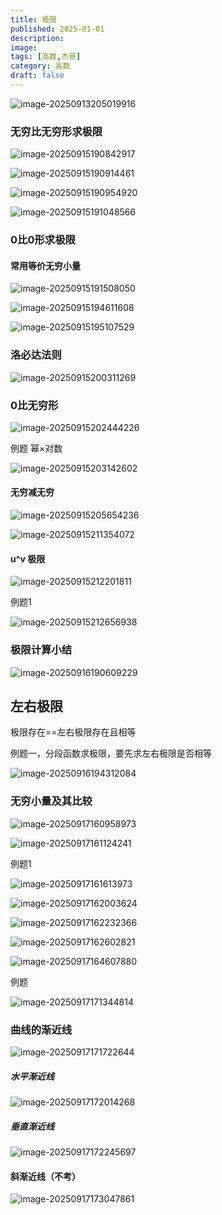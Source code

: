 ```yaml
---
title: 极限
published: 2025-01-01
description: 
image: 
tags: [高数,杰哥]
category: 高数
draft: false
---
```


![image-20250913205019916](极限.assets/image-20250913205019916.png)

### 无穷比无穷形求极限

![image-20250915190842917](极限.assets/image-20250915190842917.png)

![image-20250915190914461](极限.assets/image-20250915190914461.png)

![image-20250915190954920](极限.assets/image-20250915190954920.png)

![image-20250915191048566](极限.assets/image-20250915191048566.png)

### 0比0形求极限

#### 常用等价无穷小量



![image-20250915191508050](极限.assets/image-20250915191508050.png)

![image-20250915194611608](极限.assets/image-20250915194611608.png)



![image-20250915195107529](极限.assets/image-20250915195107529.png)

### 洛必达法则

![image-20250915200311269](极限.assets/image-20250915200311269.png)

### 0比无穷形

![image-20250915202444226](极限.assets/image-20250915202444226.png)

例题 幂×对数

![image-20250915203142602](极限.assets/image-20250915203142602.png)

#### 无穷减无穷

![image-20250915205654236](极限.assets/image-20250915205654236.png)

![image-20250915211354072](极限.assets/image-20250915211354072.png) 

#### u^v 极限

![image-20250915212201811](极限.assets/image-20250915212201811.png)

例题1

![image-20250915212656938](极限.assets/image-20250915212656938.png)





### 极限计算小结

![image-20250916190609229](极限.assets/image-20250916190609229.png)



## 左右极限

极限存在==左右极限存在且相等

例题一，分段函数求极限，要先求左右极限是否相等 

![image-20250916194312084](极限.assets/image-20250916194312084.png)



### 无穷小量及其比较

![image-20250917160958973](极限.assets/image-20250917160958973.png)



![image-20250917161124241](极限.assets/image-20250917161124241.png)

例题1

![image-20250917161613973](极限.assets/image-20250917161613973.png)

![image-20250917162003624](极限.assets/image-20250917162003624.png)



![image-20250917162232366](极限.assets/image-20250917162232366.png)



![image-20250917162602821](极限.assets/image-20250917162602821.png)

![image-20250917164607880](极限.assets/image-20250917164607880.png)

例题

![image-20250917171344814](极限.assets/image-20250917171344814.png)

### 曲线的渐近线

![image-20250917171722644](极限.assets/image-20250917171722644.png)



##### 水平渐近线

![image-20250917172014268](极限.assets/image-20250917172014268.png)

##### 垂直渐近线

![image-20250917172245697](极限.assets/image-20250917172245697.png)

#### 斜渐近线（不考）

![image-20250917173047861](极限.assets/image-20250917173047861.png)


